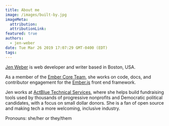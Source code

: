 ```yaml
---
title: About me
image: /images/built-by.jpg
imageMeta:
  attribution:
  attributionLink:
featured: true
authors:
  - jen-weber
date: Tue Mar 26 2019 17:07:29 GMT-0400 (EDT)
tags:
---
```


[Jen Weber](https://twitter.com/jenweber) is web developer and writer based in Boston, USA.

As a member of the [Ember Core Team](https://emberjs.com/team), she works on code, docs, and contributor engagement for the [Ember.js](https://emberjs.com) front end framework. 

Jen works at [ActBlue Technical Services](https://secure.actblue.com), where she helps build fundraising tools used by thousands of progressive nonprofits and Democratic political candidates, with a focus on small dollar donors. She is a fan of open source and making tech a more welcoming, inclusive industry. 

Pronouns: she/her or they/them
